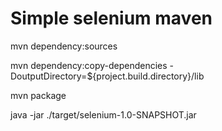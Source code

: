 # Simple selenium maven

mvn dependency:sources 

mvn dependency:copy-dependencies -DoutputDirectory=${project.build.directory}/lib

mvn package

java -jar ./target/selenium-1.0-SNAPSHOT.jar